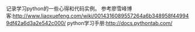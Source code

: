 记录学习python的一些心得和代码实例。
参考廖雪峰博客:http://www.liaoxuefeng.com/wiki/0014316089557264a6b348958f449949df42a6d3a2e542c000/
python学习手册:http://docs.pythontab.com/
